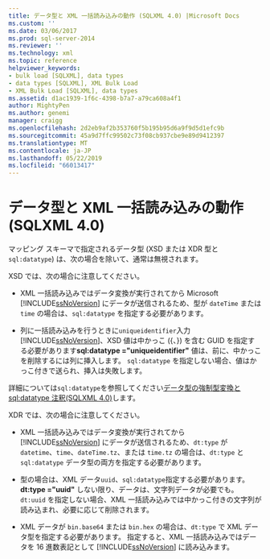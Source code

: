 ```yaml
---
title: データ型と XML 一括読み込みの動作 (SQLXML 4.0) |Microsoft Docs
ms.custom: ''
ms.date: 03/06/2017
ms.prod: sql-server-2014
ms.reviewer: ''
ms.technology: xml
ms.topic: reference
helpviewer_keywords:
- bulk load [SQLXML], data types
- data types [SQLXML], XML Bulk Load
- XML Bulk Load [SQLXML], data types
ms.assetid: d1ac1939-1f6c-4398-b7a7-a79ca608a4f1
author: MightyPen
ms.author: genemi
manager: craigg
ms.openlocfilehash: 2d2eb9af2b353760f5b195b95d6a9f9d5d1efc9b
ms.sourcegitcommit: 45a9d7ffc99502c73f08cb937cbe9e89d9412397
ms.translationtype: MT
ms.contentlocale: ja-JP
ms.lasthandoff: 05/22/2019
ms.locfileid: "66013417"
---
```

# <a name="data-types-and-xml-bulk-load-behavior-sqlxml-40"></a>データ型と XML 一括読み込みの動作 (SQLXML 4.0)
  マッピング スキーマで指定されるデータ型 (XSD または XDR 型と `sql:datatype`) は、次の場合を除いて、通常は無視されます。  
  
 XSD では、次の場合に注意してください。  
  
-   XML 一括読み込みではデータ変換が実行されてから Microsoft [!INCLUDE[ssNoVersion](../../../includes/ssnoversion-md.md)] にデータが送信されるため、型が `dateTime` または `time` の場合は、`sql:datatype` を指定する必要があります。  
  
-   列に一括読み込みを行うときに`uniqueidentifier`入力[!INCLUDE[ssNoVersion](../../../includes/ssnoversion-md.md)]、XSD 値は中かっこ ({、}) を含む GUID を指定する必要があります**sql:datatype ="uniqueidentifier"** 値は、前に、中かっこを削除するには列に挿入します。 `sql:datatype` を指定しない場合、値はかっこ付きで送られ、挿入は失敗します。  
  
 詳細については`sql:datatype`を参照してください[データ型の強制型変換と sql:datatype 注釈&#40;SQLXML 4.0&#41;](../../sqlxml-annotated-xsd-schemas-using/data-type-coercions-and-the-sql-datatype-annotation-sqlxml-4-0.md)します。  
  
 XDR では、次の場合に注意してください。  
  
-   XML 一括読み込みではデータ変換が実行されてから [!INCLUDE[ssNoVersion](../../../includes/ssnoversion-md.md)] にデータが送信されるため、`dt:type` が `datetime`、`time`、`dateTime.tz`、または `time.tz` の場合は、`dt:type` と `sql:datatype` データ型の両方を指定する必要があります。  
  
-   型の場合は、XML データ`uuid`、`sql:datatype`指定する必要があります。**dt:type ="uuid"** しない限り、データは、文字列データが必要でも。 `dt:uuid` を指定しない場合、XML 一括読み込みでは中かっこ付きの文字列が読み込まれ、必要に応じて削除されます。  
  
-   XML データが `bin.base64` または `bin.hex` の場合は、`dt:type` で XML データ型を指定する必要があります。 指定すると、XML 一括読み込みではデータを 16 進数表記として [!INCLUDE[ssNoVersion](../../../includes/ssnoversion-md.md)] に読み込みます。  
  
  
